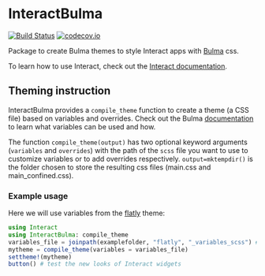 # InteractBulma

[![Build Status](https://travis-ci.org/piever/InteractBulma.jl.svg?branch=master)](https://travis-ci.org/piever/InteractBulma.jl)
[![codecov.io](http://codecov.io/github/piever/InteractBulma.jl/coverage.svg?branch=master)](http://codecov.io/github/piever/InteractBulma.jl?branch=master)

Package to create Bulma themes to style Interact apps with [Bulma](https://bulma.io/) css.

To learn how to use Interact, check out the [Interact documentation](https://juliagizmos.github.io/Interact.jl/latest/).

## Theming instruction

InteractBulma provides a `compile_theme` function to create a theme (a CSS file) based on variables and overrides. Check out the Bulma [documentation](https://bulma.io/documentation/customize/) to learn what variables can be used and how.

The function `compile_theme(output)` has two optional keyword arguments (`variables` and `overrides`) with the path of the `scss` file you want to use to customize variables or to add overrides respectively. `output=mktempdir()` is the folder chosen to store the resulting css files (main.css and main_confined.css).

### Example usage

Here we will use variables from the [flatly](https://jenil.github.io/bulmaswatch/flatly/) theme:

```julia
using Interact
using InteractBulma: compile_theme
variables_file = joinpath(examplefolder, "flatly", "_variables_scss") # here you would use your own style
mytheme = compile_theme(variables = variables_file)
settheme!(mytheme)
button() # test the new looks of Interact widgets
```
